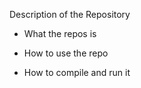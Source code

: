 Description of the Repository

- What the repos is

- How to use the repo

- How to compile and run it
